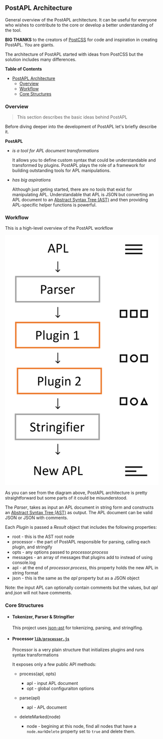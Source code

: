 ## PostAPL Architecture

General overview of the PostAPL architecture.
It can be useful for everyone who wishes to contribute to the core or develop a better understanding of the tool.

**BIG THANKS** to the creators of [PostCSS](https://github.com/postcss/postcss) for code and inspiration in creating PostAPL. You are giants.

The architecture of PostAPL started with ideas from PostCSS but the solution includes many differences.

**Table of Contents**

* [PostAPL Architecture](#postapl-architecture)
  * [Overview](#overview)
  * [Workflow](#workflow)
  * [Core Structures](#core-structures)


### Overview

> This section describes the basic ideas behind PostAPL

Before diving deeper into the development of PostAPL let's briefly describe it.

**PostAPL**

- *is a tool for APL document transformations*

    It allows you to define custom syntax that could be understandable and transformed by plugins. PostAPL plays the role of a framework for building outstanding tools for APL manipulations.

- *has big aspirations*

    Although just geting started, there are no tools that exist for manipulating APL. Understandable that APL is JSON but converting an APL document to an [Abstract Syntax Tree (AST)](https://en.wikipedia.org/wiki/Abstract_syntax_tree) and then providing APL-specific helper functions is powerful.


### Workflow

This is a high-level overview of the PostAPL workflow

![PostAPL workflow](images/postapl-workflow.png)

As you can see from the diagram above, PostAPL architecture is pretty straightforward but some parts of it could be misunderstood.

The *Parser*, takes as input an APL document in string form and constructs an [Abstract Syntax Tree (AST)](https://en.wikipedia.org/wiki/Abstract_syntax_tree) as output. The APL document can be valid JSON or JSON with comments.

Each *Plugin* is passed a *Result* object that includes the following properties:

- root - this is the AST root node
- processor - the part of PostAPL responsible for parsing, calling each plugin, and stringify
- opts - any options passed to *processor.process*
- messages - an array of messages that plugins add to instead of using console.log
- apl - at the end of *processor.process*, this property holds the new APL in string format
- json - this is the same as the *apl* property but as a JSON object

Note: the input APL can optionally contain comments but the values, but *apl* and *json* will not have comments.

### Core Structures

 - #### Tokenizer, Parser & Stringifier

    This project uses [json-ast](https://github.com/neuroo/json-ast) for tokenizing, parsing, and stringifing.

- #### Processor [`lib/processor.js`](https://github.com/postapl/postapl/blob/main/lib/processor.js)

    Processor is a very plain structure that initializes plugins and runs syntax transformations

    It exposes only a few public API methods:

    - process(apl, opts)
      - apl - input APL document
      - opt - global configuraiton options

    - parse(apl)
      - apl - APL document

    - deleteMarked(node)
      - node - begining at this node, find all nodes that have a `node.markDelete` property set to `true` and delete them.
